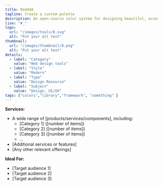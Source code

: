 ```yaml
---
title: Radddd
tagline: Create a custom palette
description: An open-source color system for designing beautiful, accessible websites and apps.
live: "#_"
logo:
  url: "/images/tools/8.svg"
  alt: "Put your alt text"
thumbnail:
  url: "/images/thumbnail/8.png"
  alt: "Put your alt text"
details:
  - label: "Category"
    value: "Web design tools"
  - label: "Style"
    value: "Modern"
  - label: "Type"
    value: "Design Resource"
  - label: "Subject"
    value: "Design, UI/UX"
tags: ["colors","library","framework", "something" ]
---
```


    

**Services:**

- A wide range of [products/services/components], including:
  - [Category 1] ([number of items])
  - [Category 2] ([number of items])
  - [Category 3] ([number of items])
  - ...
- [Additional services or features]
- [Any other relevant offerings]

**Ideal For:**

- [Target audience 1]
- [Target audience 2]
- [Target audience 3]

